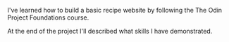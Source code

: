 I've learned how to build a basic recipe website by following
the The Odin Project Foundations course.

At the end of the project I'll described what skills I have demonstrated.